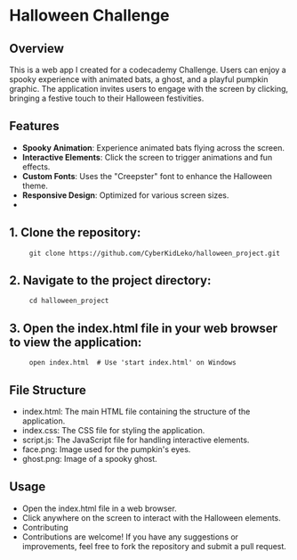 # Halloween Challenge

## Overview

This is a web app I created for a codecademy Challenge. Users can enjoy a spooky experience with animated bats, a ghost, and a playful pumpkin graphic. The application invites users to engage with the screen by clicking, bringing a festive touch to their Halloween festivities.

## Features

- **Spooky Animation**: Experience animated bats flying across the screen.
- **Interactive Elements**: Click the screen to trigger animations and fun effects.
- **Custom Fonts**: Uses the "Creepster" font to enhance the Halloween theme.
- **Responsive Design**: Optimized for various screen sizes.
- 
## 1. **Clone the repository**:

         git clone https://github.com/CyberKidLeko/halloween_project.git

## 2. **Navigate to the project directory**:

         cd halloween_project

## 3. **Open the index.html file in your web browser to view the application**:

         open index.html  # Use 'start index.html' on Windows

## File Structure
- index.html: The main HTML file containing the structure of the application.
- index.css: The CSS file for styling the application.
- script.js: The JavaScript file for handling interactive elements.
- face.png: Image used for the pumpkin's eyes.
- ghost.png: Image of a spooky ghost.

## Usage
- Open the index.html file in a web browser.
- Click anywhere on the screen to interact with the Halloween elements.
- Contributing
- Contributions are welcome! If you have any suggestions or improvements, feel free to fork the repository and submit a pull request.

